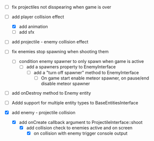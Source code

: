 - [ ] fix projectiles not disspearing when game is over

- [ ] add player collision effect
  - [x] add animation
  - [ ] add sfx

- [ ] add projectile - enemy collision effect

- [ ] fix enemies stop spawning when shooting them
  - [ ] condition enemy spawner to only spawn when game is active
    - [ ] add a spawners property to EnemyInterface
      - [ ] add a "turn off spawner" method to EnemyInterface
        - [ ] On game start enable meteor spawner, on pause/end disable meteor spawner

- [ ] add onDestroy method to Enemy entity

- [ ] Addd support for multiple entity types to BaseEntitiesInterface

- [x] add enemy - projectile collision
  - [x] add onCreate callback argument to ProjectileInterface::shoot
    - [x] add collision check to enemies active and on screen
      - [x] on collision with enemy trigger console output 